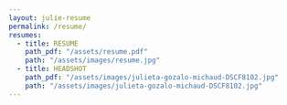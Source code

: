 ```yaml
---
layout: julie-resume
permalink: /resume/
resumes:
  - title: RESUME
    path_pdf: "/assets/resume.pdf"
    path: "/assets/images/resume.jpg"
  - title: HEADSHOT
    path_pdf: "/assets/images/julieta-gozalo-michaud-DSCF8102.jpg"
    path: "/assets/images/julieta-gozalo-michaud-DSCF8102.jpg"
---
```

